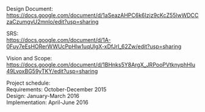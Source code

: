 Design Document:  
https://docs.google.com/document/d/1aSeazAHPC6k6Izjz9cKcZ55lwWDCCzaCzumgvU2mnlo/edit?usp=sharing

SRS:  
https://docs.google.com/document/d/1A-0Fuy7eEsHORerWWUcPpHlw1uqUlgX-xDfJrI_62Zw/edit?usp=sharing

Vision and Scope:  
https://docs.google.com/document/d/1BHnks5Y8ArgX_JRPooPVtknyphHlu49LvoxBG59yTKY/edit?usp=sharing

Project schedule:  
Requirements: October-December 2015  
Design: January-March 2016  
Implementation: April-June 2016
